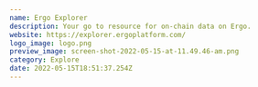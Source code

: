 ```yaml
---
name: Ergo Explorer
description: Your go to resource for on-chain data on Ergo.
website: https://explorer.ergoplatform.com/
logo_image: logo.png
preview_image: screen-shot-2022-05-15-at-11.49.46-am.png
category: Explore
date: 2022-05-15T18:51:37.254Z
---
```

